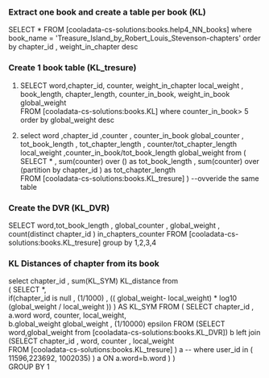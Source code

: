 ### Extract one book and create a  table per book (KL) ###
SELECT *  FROM [cooladata-cs-solutions:books.help4_NN_books]  where book_name = 'Treasure_Island_by_Robert_Louis_Stevenson-chapters' order by chapter_id , weight_in_chapter desc 	


### Create 1 book table (KL_tresure) ###
1) SELECT word,chapter_id, counter, weight_in_chapter local_weight , book_length, chapter_length, counter_in_book, weight_in_book  global_weight  
FROM [cooladata-cs-solutions:books.KL]  where counter_in_book> 5  order by global_weight desc 

2) select word	,chapter_id	,counter	, 	 	 	counter_in_book global_counter ,	 	tot_book_length	, tot_chapter_length , counter/tot_chapter_length	 local_weight ,counter_in_book/tot_book_length global_weight   from 
(
SELECT * , sum(counter)  over () as tot_book_length , sum(counter)  over (partition by chapter_id ) as tot_chapter_length  
          FROM [cooladata-cs-solutions:books.KL_tresure]  )  --ovveride the same table

### Create the DVR (KL_DVR) 
SELECT word,tot_book_length , global_counter , global_weight , count(distinct chapter_id ) in_chapters_counter  FROM [cooladata-cs-solutions:books.KL_tresure]  group by 1,2,3,4


### KL Distances of chapter from its book  ### 
select chapter_id , sum(KL_SYM) KL_distance from   
( SELECT
    *,  
    if(chapter_id is null ,  (1/1000) ,   (( global_weight- local_weight) * log10 (global_weight / local_weight ))   )  AS KL_SYM 
   FROM (
    SELECT
      chapter_id ,
      a.word word,
      counter,
      local_weight,     
      b.global_weight global_weight ,
        (1/10000)  epsilon  FROM 
(SELECT word,global_weight   from 
        [cooladata-cs-solutions:books.KL_DVR]) b
        left join        
        (SELECT chapter_id  , word, counter , local_weight             
      FROM
        [cooladata-cs-solutions:books.KL_tresure]   ) a -- where user_id in ( 11596,223692, 1002035)  ) a
     ON
      a.word=b.word )   )   
   GROUP BY
  1   


 
